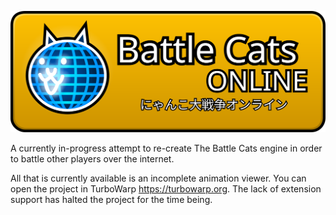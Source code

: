 ![Battle Cats ONLINE](https://raw.githubusercontent.com/tackymacaroni/battlecats-online/adae790b65d51a4ecbbe6d13f6a3f8d19ebfff1d/bconline_banner.svg)

A currently in-progress attempt to re-create The Battle Cats engine in order to battle other players over the internet.

All that is currently available is an incomplete animation viewer. You can open the project in TurboWarp https://turbowarp.org. The lack of extension support has halted the project for the time being.

